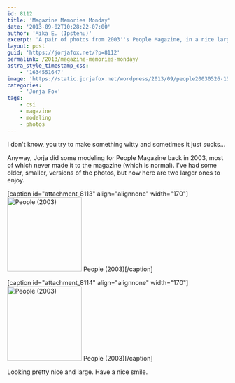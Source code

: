 ```yaml
---
id: 8112
title: 'Magazine Memories Monday'
date: '2013-09-02T10:28:22-07:00'
author: 'Mika E. (Ipstenu)'
excerpt: 'A pair of photos from 2003''s People Magazine, in a nice larger size.'
layout: post
guid: 'https://jorjafox.net/?p=8112'
permalink: /2013/magazine-memories-monday/
astra_style_timestamp_css:
    - '1634551647'
image: 'https://static.jorjafox.net/wordpress/2013/09/people20030526-15_595.jpg'
categories:
    - 'Jorja Fox'
tags:
    - csi
    - magazine
    - modeling
    - photos
---
```


I don't know, you try to make something witty and sometimes it just sucks...

Anyway, Jorja did some modeling for People Magazine back in 2003, most of which never made it to the magazine (which is normal). I've had some older, smaller, versions of the photos, but now here are two larger ones to enjoy.

[caption id="attachment_8113" align="alignnone" width="170"]<a href="https://jorjafox.net/gallery/pro/model/2003-people/people20030526-15.jpg"><img class="size-full wp-image-8113" alt="People (2003)" src="//static.jorjafox.net/wordpress/2013/09/people20030526-15_200_cw200_ch200_thumb.jpg" width="170" height="170" /></a> People (2003)[/caption]

[caption id="attachment_8114" align="alignnone" width="170"]<a href="https://jorjafox.net/gallery/pro/model/2003-people/people20030526-14.jpg"><img class="size-full wp-image-8114" alt="People (2003)" src="//static.jorjafox.net/wordpress/2013/09/people20030526-16_200_cw200_ch200_thumb.jpg" width="170" height="170" /></a> People (2003)[/caption]

Looking pretty nice and large. Have a nice smile.